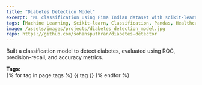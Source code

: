 ```yaml
---
title: "Diabetes Detection Model"
excerpt: "ML classification using Pima Indian dataset with scikit-learn, visualizations, and evaluation metrics."
tags: [Machine Learning, Scikit-learn, Classification, Pandas, Healthcare]
image: /assets/images/projects/diabetes_detection_model.jpg
repo: https://github.com/sohansputhran/diabetes-detector
---
```


Built a classification model to detect diabetes, evaluated using ROC, precision-recall, and accuracy metrics.

**Tags:**  
{% for tag in page.tags %}
<span class="tag-badge">{{ tag }}</span>
{% endfor %}